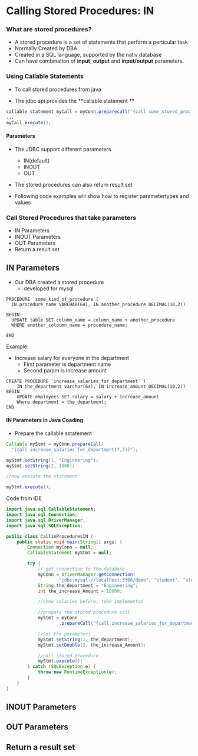 # Calling Stored Procedures: IN

### What are stored procedures?

+ A stored procedure is a set of statements that perform a perticular task
+ Normally Created by DBA
+ Created in a SQL language, supported by the nativ database
+ Can have combination of **input**, **output** and **input/output** parameters.


### Using Callable Statements 
+ To call stored procedures from java 
 - The jdbc api provides the **callable statement ** 

````java
callable statement myCall = myConn.preparecall("{call some_stored_proc(-parameters-)}");
...
myCall.execute();
````

#### Parameters 
+ The JDBC support different parameters 
  - IN(default)
  - INOUT
  - OUT

+ The stored procedures can also return result set
+ Following code examples will show how to register parametertypes and values 

### Call Stored Procedures that take parameters 
- IN Parameters
- INOUT Parameters
- OUT Parameters
- Return a result set 



## IN Parameters
+ Our DBA created a stored procedure 
  + developed for mysql

````mysql
PROCEDURE `some_kind_of_procedure`(
  IN procedure_name VARCHAR(64), IN another_procedure DECIMAL(10,2))

BEGIN 
  UPDATE table SET column_name = column_name + another_procedure 
  WHERE another_coloumn_name = procedure_name;

END

````
Example:
+ Increase salary for everyone in the department 
  + First parameter is department name
  + Second param is increase amount
````mysql
CREATE PROCEDURE `increase_salaries_for_department` (
	IN the_department varchar(64), IN increase_amount DECIMAL(10,2))
BEGIN
	UPDATE employees SET salary = salary + increase_amount
    Where department = the_department;
END
````
#### IN Parameters in Java Coading 
+ Prepare the callable sstatement 
````java
Callable myStmt = myConn.prepareCall(
  "{call increase_salaries_for_department(?,?)}");

myStmt.setString(1, "Engineering");
myStmt.setString(2, 1000);

//now execute the statement 

myStmt.execute();
````

Code from IDE 
````java
import java.sql.CallableStatement;
import java.sql.Connection;
import java.sql.DriverManager;
import java.sql.SQLException;

public class CallinProceduresIN {
    public static void main(String[] args) {
        Connection myConn = null;
        CallableStatement myStmt = null;

        try {
            // get connection to the database
            myConn = DriverManager.getConnection(
                    "jdbc:mysql://localhost:3306/demo", "student", "student");
            String the_department = "Engineering";
            int the_increase_Amount = 10000;

            //show salaries before, tobe implemented

            //prepare the stored procedure call
            myStmt = myConn
                    .prepareCall("{call increase_salaries_for_department(?,?)}");

            //Set the parameters
            myStmt.setString(1, the_department);
            myStmt.setDouble(2, the_increase_Amount);

            //call stored procedure
            myStmt.execute();
        } catch (SQLException e) {
            throw new RuntimeException(e);
        }
    }
}

````







## INOUT Parameters
## OUT Parameters
## Return a result set 
